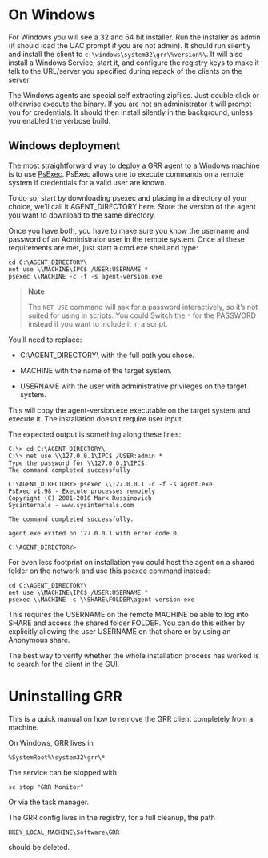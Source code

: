 # On Windows

For Windows you will see a 32 and 64 bit installer. Run the
installer as admin (it should load the UAC prompt if you are not
admin). It should run silently and install the client to
`c:\windows\system32\grr\%version%\`. It will also install a Windows
Service, start it, and configure the registry keys to make it talk
to the URL/server you specified during repack of the clients on the
server.

The Windows agents are special self extracting zipfiles. Just double
click or otherwise execute the binary. If you are not an administrator
it will prompt you for credentials. It should then install silently in
the background, unless you enabled the verbose
build.

## Windows deployment

The most straightforward way to deploy a GRR agent to a Windows machine
is to use
[PsExec](http://technet.microsoft.com/en-us/sysinternals/bb897553.aspx).
PsExec allows one to execute commands on a remote system if credentials
for a valid user are known.

To do so, start by downloading psexec and placing in a directory of your
choice, we’ll call it AGENT\_DIRECTORY here. Store the version of the
agent you want to download to the same directory.

Once you have both, you have to make sure you know the username and
password of an Administrator user in the remote system. Once all these
requirements are met, just start a cmd.exe shell and type:

    cd C:\AGENT_DIRECTORY\
    net use \\MACHINE\IPC$ /USER:USERNAME *
    psexec \\MACHINE -c -f -s agent-version.exe

> **Note**
>
> The `NET USE` command will ask for a password interactively, so it’s not
> suited for using in scripts. You could Switch the `*` for the
> PASSWORD instead if you want to include it in a script.

You’ll need to replace:

  - C:\\AGENT\_DIRECTORY\\ with the full path you chose.

  - MACHINE with the name of the target system.

  - USERNAME with the user with administrative privileges on the target
    system.

This will copy the agent-version.exe executable on the target system and
execute it. The installation doesn’t require user input.

The expected output is something along these lines:

    C:\> cd C:\AGENT_DIRECTORY\
    C:\> net use \\127.0.0.1\IPC$ /USER:admin *
    Type the password for \\127.0.0.1\IPC$:
    The command completed successfully

    C:\AGENT_DIRECTORY> psexec \\127.0.0.1 -c -f -s agent.exe
    PsExec v1.98 - Execute processes remotely
    Copyright (C) 2001-2010 Mark Russinovich
    Sysinternals - www.sysinternals.com

    The command completed successfully.

    agent.exe exited on 127.0.0.1 with error code 0.

    C:\AGENT_DIRECTORY>

For even less footprint on installation you could host the agent on a
shared folder on the network and use this psexec command instead:

    cd C:\AGENT_DIRECTORY\
    net use \\MACHINE\IPC$ /USER:USERNAME *
    psexec \\MACHINE -s \\SHARE\FOLDER\agent-version.exe

This requires the USERNAME on the remote MACHINE be able to log into
SHARE and access the shared folder FOLDER. You can do this either by
explicitly allowing the user USERNAME on that share or by using an
Anonymous share.

The best way to verify whether the whole installation process has worked
is to search for the client in the GUI.

# Uninstalling GRR

This is a quick manual on how to remove the GRR client completely from a machine.

On Windows, GRR lives in

    %SystemRoot%\system32\grr\*

The service can be stopped with

    sc stop "GRR Monitor"

Or via the task manager.

The GRR config lives in the registry, for a full cleanup, the path

    HKEY_LOCAL_MACHINE\Software\GRR

should be deleted.
